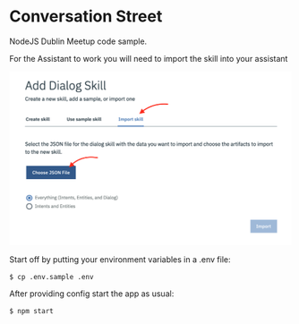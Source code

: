 # Conversation Street
NodeJS Dublin Meetup code sample.

For the Assistant to work you will need to import the skill into your assistant

![skill import](docs/import-skill.png)

Start off by putting your environment variables in a .env file:

```
$ cp .env.sample .env
```

After providing config start the app as usual:

```
$ npm start
```
